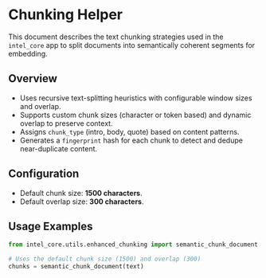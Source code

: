# Chunking Helper

This document describes the text chunking strategies used in the `intel_core` app to split documents into semantically coherent segments for embedding.

## Overview

- Uses recursive text-splitting heuristics with configurable window sizes and overlap.
- Supports custom chunk sizes (character or token based) and dynamic overlap to preserve context.
- Assigns `chunk_type` (intro, body, quote) based on content patterns.
- Generates a `fingerprint` hash for each chunk to detect and dedupe near-duplicate content.

## Configuration

- Default chunk size: **1500 characters**.
- Default overlap size: **300 characters**.

## Usage Examples

```python
from intel_core.utils.enhanced_chunking import semantic_chunk_document

# Uses the default chunk size (1500) and overlap (300)
chunks = semantic_chunk_document(text)
```
